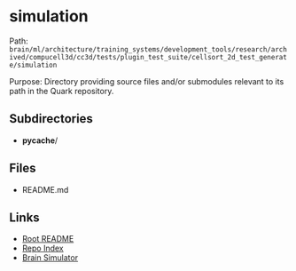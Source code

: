 # simulation

Path: `brain/ml/architecture/training_systems/development_tools/research/archived/compucell3d/cc3d/tests/plugin_test_suite/cellsort_2d_test_generate/simulation`

Purpose: Directory providing source files and/or submodules relevant to its path in the Quark repository.

## Subdirectories
- __pycache__/

## Files
- README.md

## Links
- [Root README](../../../../../../../../../../../../README.md)
- [Repo Index](../../../../../../../../../../../../repo_index.json)
- [Brain Simulator](../../../../../../../../../../../../brain/architecture/brain_simulator.py)
